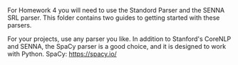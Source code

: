 For Homework 4 you will need to use the Standord Parser and the SENNA SRL parser. This folder contains two guides to getting started with these parsers.


For your projects, use any parser you like. In addition to Stanford's CoreNLP and SENNA, the SpaCy parser is a good choice, and it is designed to work with Python. SpaCy: https://spacy.io/
